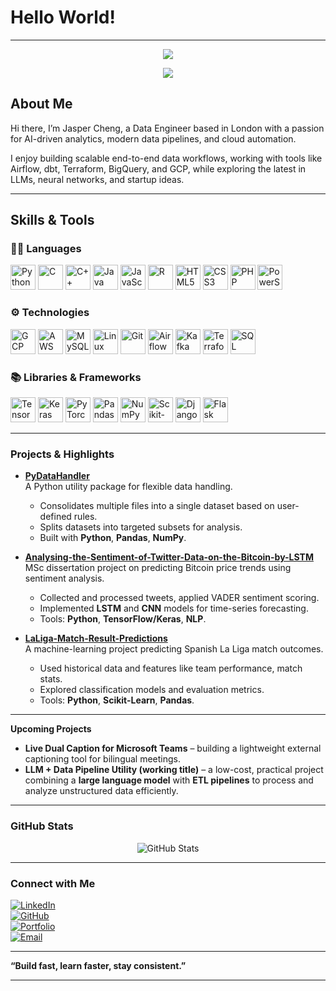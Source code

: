 # Hello World!
---
<p align="center">
  <img src="https://capsule-render.vercel.app/api?type=rect&color=0:000000,100:003300&height=160&section=header&text=I%20am%20Jasper%20Cheng&fontSize=70&fontColor=00FF41&fontAlignY=40&descAlignY=80&descAlign=50" />
</p>


<p align="center">
  <img src="https://readme-typing-svg.demolab.com?font=Fira+Code&weight=600&size=24&pause=1000&color=00FF41&center=true&vCenter=true&width=500&lines=Data+Engineer;AI+Enthusiast;Content+Creator" />
</p>


##  About Me

Hi there, I’m Jasper Cheng, a Data Engineer based in London with a passion for AI-driven analytics, modern data pipelines, and cloud automation.

I enjoy building scalable end-to-end data workflows, working with tools like Airflow, dbt, Terraform, BigQuery, and GCP, while exploring the latest in LLMs, neural networks, and startup ideas.

---

## Skills & Tools

### 🧑‍💻 Languages  
<p align="left">
  <img src="https://cdn.jsdelivr.net/gh/devicons/devicon/icons/python/python-original.svg" alt="Python" width="40" height="40"/>
  <img src="https://cdn.jsdelivr.net/gh/devicons/devicon/icons/c/c-original.svg" alt="C" width="40" height="40"/>
  <img src="https://cdn.jsdelivr.net/gh/devicons/devicon/icons/cplusplus/cplusplus-original.svg" alt="C++" width="40" height="40"/>
  <img src="https://cdn.jsdelivr.net/gh/devicons/devicon/icons/java/java-original.svg" alt="Java" width="40" height="40"/>
  <img src="https://cdn.jsdelivr.net/gh/devicons/devicon/icons/javascript/javascript-original.svg" alt="JavaScript" width="40" height="40"/>
  <img src="https://cdn.jsdelivr.net/gh/devicons/devicon/icons/r/r-original.svg" alt="R" width="40" height="40"/>
  <img src="https://cdn.jsdelivr.net/gh/devicons/devicon/icons/html5/html5-original.svg" alt="HTML5" width="40" height="40"/>
  <img src="https://cdn.jsdelivr.net/gh/devicons/devicon/icons/css3/css3-original.svg" alt="CSS3" width="40" height="40"/>
  <img src="https://cdn.jsdelivr.net/gh/devicons/devicon/icons/php/php-original.svg" alt="PHP" width="40" height="40"/>
  <img src="https://cdn.jsdelivr.net/gh/devicons/devicon/icons/powershell/powershell-original.svg" alt="PowerShell" width="40" height="40"/>
</p>  

### ⚙️ Technologies  
<p align="left">
  <img src="https://cdn.jsdelivr.net/gh/devicons/devicon/icons/googlecloud/googlecloud-original.svg" alt="GCP" width="40" height="40"/>
  <img src="https://cdn.jsdelivr.net/gh/devicons/devicon/icons/amazonwebservices/amazonwebservices-original-wordmark.svg" alt="AWS" width="40" height="40"/>
  <img src="https://cdn.jsdelivr.net/gh/devicons/devicon/icons/mysql/mysql-original.svg" alt="MySQL" width="40" height="40"/>
  <img src="https://cdn.jsdelivr.net/gh/devicons/devicon/icons/linux/linux-original.svg" alt="Linux" width="40" height="40"/>
  <img src="https://cdn.jsdelivr.net/gh/devicons/devicon/icons/git/git-original.svg" alt="Git" width="40" height="40"/>
  <img src="https://cdn.jsdelivr.net/gh/devicons/devicon/icons/apacheairflow/apacheairflow-original.svg" alt="Airflow" width="40" height="40"/>
  <img src="https://cdn.jsdelivr.net/gh/devicons/devicon/icons/apachekafka/apachekafka-original.svg" alt="Kafka" width="40" height="40"/>
  <img src="https://cdn.jsdelivr.net/gh/devicons/devicon/icons/terraform/terraform-original.svg" alt="Terraform" width="40" height="40"/>
  <img src="https://cdn.jsdelivr.net/gh/devicons/devicon/icons/sqlite/sqlite-original.svg" alt="SQL" width="40" height="40"/>
</p>  

### 📚 Libraries & Frameworks  
<p align="left">
  <img src="https://cdn.jsdelivr.net/gh/devicons/devicon/icons/tensorflow/tensorflow-original.svg" alt="TensorFlow" width="40" height="40"/>
  <img src="https://cdn.jsdelivr.net/gh/devicons/devicon/icons/keras/keras-original.svg" alt="Keras" width="40" height="40"/>
  <img src="https://cdn.jsdelivr.net/gh/devicons/devicon/icons/pytorch/pytorch-original.svg" alt="PyTorch" width="40" height="40"/>
  <img src="https://cdn.jsdelivr.net/gh/devicons/devicon/icons/pandas/pandas-original.svg" alt="Pandas" width="40" height="40"/>
  <img src="https://cdn.jsdelivr.net/gh/devicons/devicon/icons/numpy/numpy-original.svg" alt="NumPy" width="40" height="40"/>
  <img src="https://cdn.jsdelivr.net/gh/devicons/devicon/icons/scikitlearn/scikitlearn-original.svg" alt="Scikit-Learn" width="40" height="40"/>
  <img src="https://cdn.jsdelivr.net/gh/devicons/devicon/icons/django/django-plain.svg" alt="Django" width="40" height="40"/>
  <img src="https://cdn.jsdelivr.net/gh/devicons/devicon/icons/flask/flask-original.svg" alt="Flask" width="40" height="40"/>
</p>  

---

### Projects & Highlights  

- **[PyDataHandler](https://github.com/jasper1005/PyDataHandler)**  
  A Python utility package for flexible data handling.  
  - Consolidates multiple files into a single dataset based on user-defined rules.  
  - Splits datasets into targeted subsets for analysis.  
  - Built with **Python**, **Pandas**, **NumPy**.

- **[Analysing-the-Sentiment-of-Twitter-Data-on-the-Bitcoin-by-LSTM](https://github.com/jasper1005/Analysing-the-Sentiment-of-Twitter-Data-on-the-Bitcoin-by-LSTM)**  
  MSc dissertation project on predicting Bitcoin price trends using sentiment analysis.  
  - Collected and processed tweets, applied VADER sentiment scoring.  
  - Implemented **LSTM** and **CNN** models for time-series forecasting.  
  - Tools: **Python**, **TensorFlow/Keras**, **NLP**.

- **[LaLiga-Match-Result-Predictions](https://github.com/jasper1005/LaLiga-Match-Result-Predictions)**  
  A machine-learning project predicting Spanish La Liga match outcomes.  
  - Used historical data and features like team performance, match stats.  
  - Explored classification models and evaluation metrics.  
  - Tools: **Python**, **Scikit-Learn**, **Pandas**.

---

**Upcoming Projects**  
- **Live Dual Caption for Microsoft Teams** – building a lightweight external captioning tool for bilingual meetings.  
- **LLM + Data Pipeline Utility (working title)** – a low-cost, practical project combining a **large language model** with **ETL pipelines** to process and analyze unstructured data efficiently.

---

###  GitHub Stats

<p align="center">
  <img src="https://github-readme-stats.vercel.app/api?username=jasper1005&show_icons=true&theme=radical" alt="GitHub Stats" />
</p>

---

### Connect with Me  

[![LinkedIn](https://img.shields.io/badge/-LinkedIn-0A66C2?style=flat-square&logo=linkedin&logoColor=white)](https://www.linkedin.com/in/jasper105)  
[![GitHub](https://img.shields.io/badge/-GitHub-181717?style=flat-square&logo=github&logoColor=white)](https://github.com/jasper1005)  
[![Portfolio](https://img.shields.io/badge/-Portfolio-FF7139?style=flat-square&logo=firefox&logoColor=white)](https://jasper-cheng.vercel.app)  
[![Email](https://img.shields.io/badge/-Email-D14836?style=flat-square&logo=gmail&logoColor=white)](mailto:jasper.cheng.1005@gmail.com)  


---

**“Build fast, learn faster, stay consistent.”**

---

